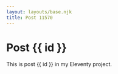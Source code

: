 ```yaml
---
layout: layouts/base.njk
title: Post 11570
---
```


# Post {{ id }}

This is post {{ id }} in my Eleventy project.

